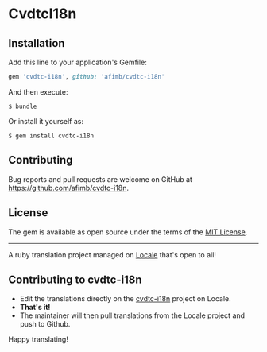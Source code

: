# CvdtcI18n

## Installation

Add this line to your application's Gemfile:

```ruby
gem 'cvdtc-i18n', github: 'afimb/cvdtc-i18n'
```

And then execute:

    $ bundle

Or install it yourself as:

    $ gem install cvdtc-i18n

## Contributing

Bug reports and pull requests are welcome on GitHub at https://github.com/afimb/cvdtc-i18n.


## License

The gem is available as open source under the terms of the [MIT License](http://opensource.org/licenses/MIT).


---

A ruby translation project managed on [Locale](http://www.localeapp.com/) that's open to all!

## Contributing to cvdtc-i18n

- Edit the translations directly on the [cvdtc-i18n](http://www.localeapp.com/projects/public?search=cvdtc-i18n) project on Locale.
- **That's it!**
- The maintainer will then pull translations from the Locale project and push to Github.

Happy translating!

